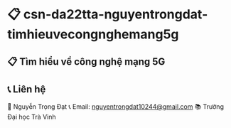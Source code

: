 # 📋 csn-da22tta-nguyentrongdat-timhieuvecongnghemang5g
## 📋 Tìm hiểu về công nghệ mạng 5G

## 📞 Liên hệ
👤 Nguyễn Trọng Đạt
📞 Email: nguyentrongdat10244@gmail.com
📚 Trường Đại học Trà Vinh
